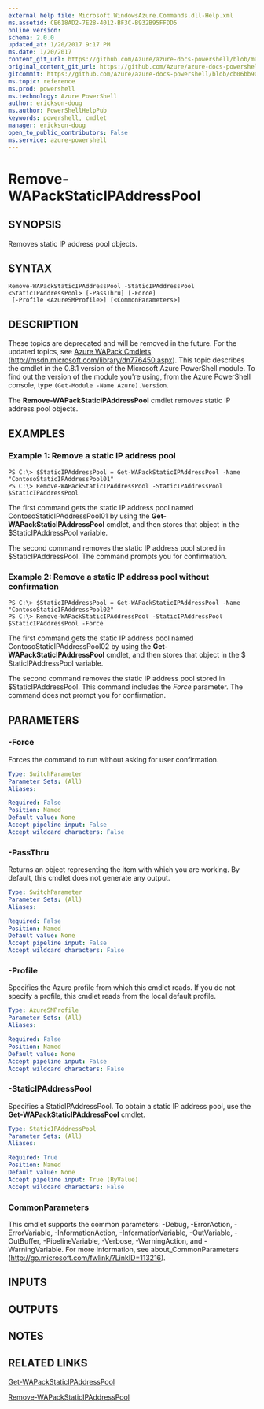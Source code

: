```yaml
---
external help file: Microsoft.WindowsAzure.Commands.dll-Help.xml
ms.assetid: CE618AD2-7E28-4012-BF3C-B932B95FFDD5
online version: 
schema: 2.0.0
updated_at: 1/20/2017 9:17 PM
ms.date: 1/20/2017
content_git_url: https://github.com/Azure/azure-docs-powershell/blob/master/azureps-cmdlets-docs/ServiceManagement/Azure.Compute/v3.4.0/Remove-WAPackStaticIPAddressPool.md
original_content_git_url: https://github.com/Azure/azure-docs-powershell/blob/master/azureps-cmdlets-docs/ServiceManagement/Azure.Compute/v3.4.0/Remove-WAPackStaticIPAddressPool.md
gitcommit: https://github.com/Azure/azure-docs-powershell/blob/cb06bb906911a2a2e1f57adbafe0c0c97a0b205b/azureps-cmdlets-docs/ServiceManagement/Azure.Compute/v3.4.0/Remove-WAPackStaticIPAddressPool.md
ms.topic: reference
ms.prod: powershell
ms.technology: Azure PowerShell
author: erickson-doug
ms.author: PowerShellHelpPub
keywords: powershell, cmdlet
manager: erickson-doug
open_to_public_contributors: False
ms.service: azure-powershell
---
```


# Remove-WAPackStaticIPAddressPool

## SYNOPSIS
Removes static IP address pool objects.

## SYNTAX

```
Remove-WAPackStaticIPAddressPool -StaticIPAddressPool <StaticIPAddressPool> [-PassThru] [-Force]
 [-Profile <AzureSMProfile>] [<CommonParameters>]
```

## DESCRIPTION
These topics are deprecated and will be removed in the future.
For the updated topics, see [Azure WAPack Cmdlets](http://msdn.microsoft.com/library/dn776450.aspx) (http://msdn.microsoft.com/library/dn776450.aspx).
This topic describes the cmdlet in the 0.8.1 version of the Microsoft Azure PowerShell module.
To find out the version of the module you're using, from the Azure PowerShell console, type `(Get-Module -Name Azure).Version`.

The **Remove-WAPackStaticIPAddressPool** cmdlet removes static IP address pool objects.

## EXAMPLES

### Example 1: Remove a static IP address pool
```
PS C:\> $StaticIPAddressPool = Get-WAPackStaticIPAddressPool -Name "ContosoStaticIPAddressPool01"
PS C:\> Remove-WAPackStaticIPAddressPool -StaticIPAddressPool $StaticIPAddressPool
```

The first command gets the static IP address pool named ContosoStaticIPAddressPool01 by using the **Get-WAPackStaticIPAddressPool** cmdlet, and then stores that object in the $StaticIPAddressPool variable.

The second command removes the static IP address pool stored in $StaticIPAddressPool.
The command prompts you for confirmation.

### Example 2: Remove a static IP address pool without confirmation
```
PS C:\> $StaticIPAddressPool = Get-WAPackStaticIPAddressPool -Name "ContosoStaticIPAddressPool02"
PS C:\> Remove-WAPackStaticIPAddressPool -StaticIPAddressPool $StaticIPAddressPool -Force
```

The first command gets the static IP address pool named ContosoStaticIPAddressPool02 by using the **Get-WAPackStaticIPAddressPool** cmdlet, and then stores that object in the $ StaticIPAddressPool variable.

The second command removes the static IP address pool stored in $StaticIPAddressPool.
This command includes the *Force* parameter.
The command does not prompt you for confirmation.

## PARAMETERS

### -Force
Forces the command to run without asking for user confirmation.

```yaml
Type: SwitchParameter
Parameter Sets: (All)
Aliases: 

Required: False
Position: Named
Default value: None
Accept pipeline input: False
Accept wildcard characters: False
```

### -PassThru
Returns an object representing the item with which you are working.
By default, this cmdlet does not generate any output.

```yaml
Type: SwitchParameter
Parameter Sets: (All)
Aliases: 

Required: False
Position: Named
Default value: None
Accept pipeline input: False
Accept wildcard characters: False
```

### -Profile
Specifies the Azure profile from which this cmdlet reads.
If you do not specify a profile, this cmdlet reads from the local default profile.

```yaml
Type: AzureSMProfile
Parameter Sets: (All)
Aliases: 

Required: False
Position: Named
Default value: None
Accept pipeline input: False
Accept wildcard characters: False
```

### -StaticIPAddressPool
Specifies a StaticIPAddressPool.
To obtain a static IP address pool, use the **Get-WAPackStaticIPAddressPool** cmdlet.

```yaml
Type: StaticIPAddressPool
Parameter Sets: (All)
Aliases: 

Required: True
Position: Named
Default value: None
Accept pipeline input: True (ByValue)
Accept wildcard characters: False
```

### CommonParameters
This cmdlet supports the common parameters: -Debug, -ErrorAction, -ErrorVariable, -InformationAction, -InformationVariable, -OutVariable, -OutBuffer, -PipelineVariable, -Verbose, -WarningAction, and -WarningVariable. For more information, see about_CommonParameters (http://go.microsoft.com/fwlink/?LinkID=113216).

## INPUTS

## OUTPUTS

## NOTES

## RELATED LINKS

[Get-WAPackStaticIPAddressPool](xref:ServiceManagement/Azure.Compute/v3.4.0/Get-WAPackStaticIPAddressPool.md)

[Remove-WAPackStaticIPAddressPool](xref:ServiceManagement/Azure.Compute/v3.4.0/Remove-WAPackStaticIPAddressPool.md)


